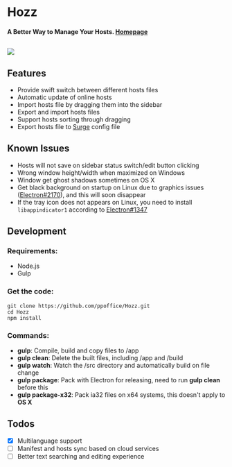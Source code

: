# Hozz
#### A Better Way to Manage Your Hosts. [Homepage](http://ppoffice.github.io/Hozz)
![](https://ooo.0o0.ooo/2016/01/01/56868691bd272.png)
---

## Features
* Provide swift switch between different hosts files
* Automatic update of online hosts
* Import hosts file by dragging them into the sidebar
* Export and import hosts files
* Support hosts sorting through dragging
* Export hosts file to [Surge](https://surge.run/manual/) config file

## Known Issues
* Hosts will not save on sidebar status switch/edit button clicking
* Wrong window height/width when maximized on Windows
* Window get ghost shadows sometimes on OS X
* Get black background on startup on Linux due to graphics issues ([Electron#2170](https://github.com/atom/electron/issues/2170)), and this will soon disappear
* If the tray icon does not appears on Linux, you need to install `libappindicator1` according to [Electron#1347](https://github.com/atom/electron/issues/1347)

## Development

### Requirements:

* Node.js
* Gulp

### Get the code:
```
git clone https://github.com/ppoffice/Hozz.git
cd Hozz
npm install
```

### Commands:

* **gulp**: Compile, build and copy files to /app
* **gulp clean**: Delete the built files, including /app and /build
* **gulp watch**: Watch the /src directory and automatically build on file change
* **gulp package**: Pack with Electron for releasing, need to run **gulp clean** before this
* **gulp package-x32**: Pack ia32 files on x64 systems, this doesn't apply to **OS X**

## Todos
- [x] Multilanguage support
- [ ] Manifest and hosts sync based on cloud services
- [ ] Better text searching and editing experience
